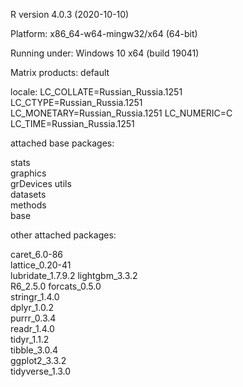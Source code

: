 R version 4.0.3 (2020-10-10)

Platform: x86_64-w64-mingw32/x64 (64-bit)

Running under: Windows 10 x64 (build 19041)

Matrix products: default

locale:
LC_COLLATE=Russian_Russia.1251  
LC_CTYPE=Russian_Russia.1251    
LC_MONETARY=Russian_Russia.1251
LC_NUMERIC=C                   
LC_TIME=Russian_Russia.1251    

attached base packages:

stats     
graphics  
grDevices 
utils     
datasets  
methods   
base     

other attached packages:

caret_6.0-86      
lattice_0.20-41   
lubridate_1.7.9.2 
lightgbm_3.3.2    
R6_2.5.0
forcats_0.5.0     
stringr_1.4.0     
dplyr_1.0.2       
purrr_0.3.4       
readr_1.4.0       
tidyr_1.1.2      
tibble_3.0.4      
ggplot2_3.3.2     
tidyverse_1.3.0 
